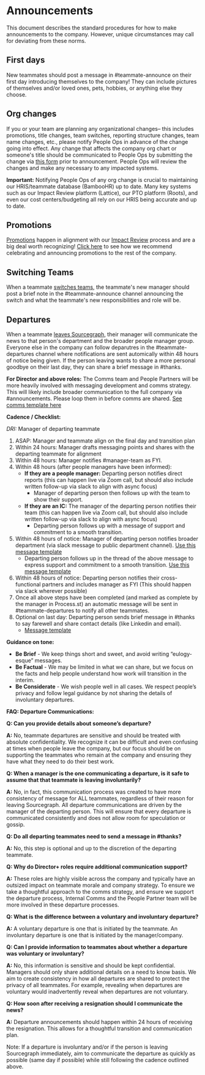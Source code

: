 # Announcements

This document describes the standard procedures for how to make announcements to the company. However, unique circumstances may call for deviating from these norms.

## First days

New teammates should post a message in #teammate-announce on their first day introducing themselves to the company! They can include pictures of themselves and/or loved ones, pets, hobbies, or anything else they choose.

## Org changes

If you or your team are planning any organizational changes– this includes promotions, title changes, team switches, reporting structure changes, team name changes, etc., please notify People Ops in advance of the change going into effect. Any change that affects the company org chart or someone's title should be communicated to People Ops by submitting the change via [this form](https://docs.google.com/forms/d/e/1FAIpQLSdpsqWn5acbU2LMCzizpxJBnGDgNoP8Qvj9P3FROO9g5C3yHA/viewform) prior to announcement. People Ops will review the changes and make any necessary to any impacted systems.

**Important:** Notifying People Ops of any org change is crucial to maintaining our HRIS/teammate database (BambooHR) up to date. Many key systems such as our Impact Review platform (Lattice), our PTO platform (Roots), and even our cost centers/budgeting all rely on our HRIS being accurate and up to date.

## Promotions

[Promotions](../../departments/people-talent/people-ops/process/teammate-sentiment/impact-reviews/index.md#promotion-philosophy) happen in alignment with our [Impact Review](../../departments/people-talent/people-ops/process/teammate-sentiment/impact-reviews/index.md) process and are a big deal worth recognizing! [Click here](../../benefits-pay-perks/benefits-perks/celebrate.md#) to see how we recommend celebrating and announcing promotions to the rest of the company.

## Switching Teams

When a teammate [switches teams](../working-at-sourcegraph/switching-teams.md), the teammate's new manager should post a brief note in the #teammate-announce channel announcing the switch and what the teammate's new responsibilities and role will be.

## Departures

When a teammate [leaves Sourcegraph](../../departments/people-talent/people-ops/process/leaving.md), their manager will communicate the news to that person's department and the broader people manager group. Everyone else in the company can follow deparutres in the #teammate-departures channel where notifications are sent automically within 48 hours of notice being given. If the person leaving wants to share a more personal goodbye on their last day, they can share a brief message in #thanks.

**For Director and above roles:** The Comms team and People Partners will be more heavily involved with messaging development and comms strategy. This will likely include broader communication to the full company via #announcements. Please loop them in before comms are shared. [See comms template here](https://docs.google.com/document/d/1v2eULF91g_ad6ZpMNzvVP6CKE5vf8YXP4pVVj6TcE54/edit)

**Cadence / Checklist:**

_DRI:_ Manager of departing teammate

1. ASAP: Manager and teammate align on the final day and transition plan
2. Within 24 hours: Manager drafts messaging points and shares with the departing teammate for alignment
3. Within 48 hours: Manager notifies #manager-team as FYI.
4. Within 48 hours (after people managers have been informed):
   - **If they are a people manager:** Departing person notifies direct reports (this can happen live via Zoom call, but should also include written follow-up via slack to align with async focus)
     - Manager of departing person then follows up with the team to show their support.
   - **If they are an IC:** The manager of the departing person notifies their team (this can happen live via Zoom call, but should also include written follow-up via slack to align with async focus)
     - Departing person follows up with a message of support and commitment to a smooth transition.
5. Within 48 hours of notice: Manager of departing person notifies broader department (via slack message to public department channel). [Use this message template ](https://docs.google.com/document/d/1Kg7RUN5nlM5eN5kUK-ZDQbSicLeljl6D-dQyUSpHbrs/edit#bookmark=id.752a8p5f7c9f)
   - Departing person follows up in the thread of the above message to express support and commitment to a smooth transition. [Use this message template](https://docs.google.com/document/d/1Kg7RUN5nlM5eN5kUK-ZDQbSicLeljl6D-dQyUSpHbrs/edit#bookmark=id.mzgrfexmnuvp)
6. Within 48 hours of notice: Departing person notifies their cross-functional partners and includes manager as FYI (This should happen via slack wherever possible)
7. Once all above steps have been completed (and marked as complete by the manager in Process.st) an automatic message will be sent in #teammate-departures to notify all other teammates.
8. Optional on last day: Departing person sends brief message in #thanks to say farewell and share contact details (like Linkedin and email).
   - [Message template](https://docs.google.com/document/d/1Kg7RUN5nlM5eN5kUK-ZDQbSicLeljl6D-dQyUSpHbrs/edit#bookmark=id.7qrey4qxv65s)

**Guidance on tone:**

- **Be Brief** - We keep things short and sweet, and avoid writing “eulogy-esque” messages.
- **Be Factual** - We may be limited in what we can share, but we focus on the facts and help people understand how work will transition in the interim.
- **Be Considerate** - We wish people well in all cases. We respect people’s privacy and follow legal guidance by not sharing the details of involuntary departures.

**FAQ: Departure Communications:**

**Q: Can you provide details about someone’s departure?**

**A:** No, teammate departures are sensitive and should be treated with absolute confidentiality. We recognize it can be difficult and even confusing at times when people leave the company, but our focus should be on supporting the teammates who remain at the company and ensuring they have what they need to do their best work.

**Q: When a manager is the one communicating a departure, is it safe to assume that that teammate is leaving involuntarily?**

**A:** No, in fact, this communication process was created to have more consistency of message for ALL teammates, regardless of their reason for leaving Sourcegraph. All departure communications are driven by the manager of the departing person. This will ensure that every departure is communicated consistently and does not allow room for speculation or gossip.

**Q: Do all departing teammates need to send a message in #thanks?**

**A:** No, this step is optional and up to the discretion of the departing teammate.

**Q: Why do Director+ roles require additional communication support?**

**A:** These roles are highly visible across the company and typically have an outsized impact on teammate morale and company strategy. To ensure we take a thoughtful approach to the comms strategy, and ensure we support the departure process, Internal Comms and the People Partner team will be more involved in these departure processes.

**Q: What is the difference between a voluntary and involuntary departure?**

**A:** A voluntary departure is one that is initiated by the teammate. An involuntary departure is one that is initiated by the manager/company.

**Q: Can I provide information to teammates about whether a departure was voluntary or involuntary?**

**A:** No, this information is sensitive and should be kept confidential. Managers should only share additional details on a need to know basis. We aim to create consistency in how all departures are shared to protect the privacy of all teammates. For example, revealing when departures are voluntary would inadvertently reveal when departures are not voluntary.

**Q: How soon after receiving a resignation should I communicate the news?**

**A:** Departure announcements should happen within 24 hours of receiving the resignation. This allows for a thoughtful transition and communication plan.

Note: If a departure is involuntary and/or if the person is leaving Sourcegraph immediately, aim to communicate the departure as quickly as possible (same day if possible) while still following the cadence outlined above.
